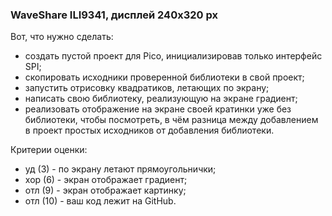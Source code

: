 <h3>WaveShare ILI9341, дисплей 240x320 px</h3>

Вот, что нужно сделать:
- создать пустой проект для Pico, инициализировав только интерфейс SPI;
- скопировать исходники проверенной библиотеки в свой проект;
- запустить отрисовку квадратиков, летающих по экрану;
- написать свою библиотеку, реализующую на экране градиент;
- реализовать отображение на экране своей кратинки уже без библиотеки, чтобы посмотреть, в чём разница между добавлением в проект простых исходников от добавления библиотеки.

Критерии оценки:

- уд (3) - по экрану летают прямоугольнички;
- хор (6) - экран отображает градиент;
- отл (9) - экран отображает картинку;
- отл (10) - ваш код лежит на GitHub.
